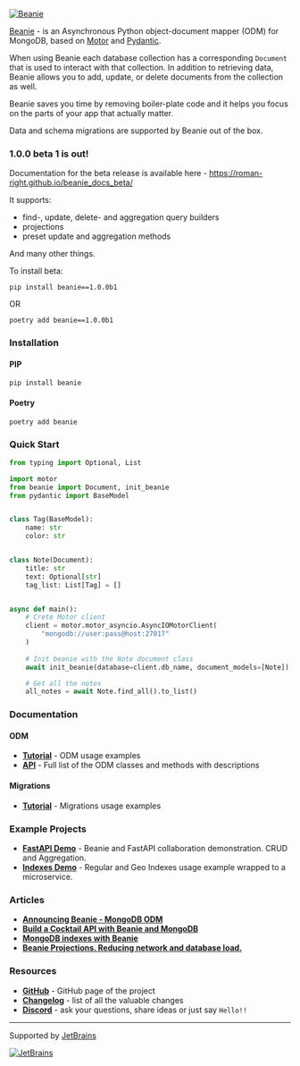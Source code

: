 [![Beanie](https://raw.githubusercontent.com/roman-right/beanie/main/assets/logo/with_text.svg)](https://github.com/roman-right/beanie)

[Beanie](https://github.com/roman-right/beanie) - is an Asynchronous Python object-document mapper (ODM) for MongoDB, based on [Motor](https://motor.readthedocs.io/en/stable/) and [Pydantic](https://pydantic-docs.helpmanual.io/).

When using Beanie each database collection has a corresponding `Document` that is used to interact with that collection.
In addition to retrieving data, Beanie allows you to add, update, or delete documents from the collection as well.

Beanie saves you time by removing boiler-plate code and it helps you focus on the parts of your app that actually matter.

Data and schema migrations are supported by Beanie out of the box.

### 1.0.0 beta 1 is out!

Documentation for the beta release is available here - <https://roman-right.github.io/beanie_docs_beta/>

It supports:

- find-, update, delete- and aggregation query builders
- projections
- preset update and aggregation methods

And many other things.

To install beta:
```shell
pip install beanie==1.0.0b1
```
OR
```shell
poetry add beanie==1.0.0b1
```



### Installation

#### PIP

```shell
pip install beanie
```

#### Poetry

```shell
poetry add beanie
```

### Quick Start

```python
from typing import Optional, List

import motor
from beanie import Document, init_beanie
from pydantic import BaseModel


class Tag(BaseModel):
    name: str
    color: str


class Note(Document):
    title: str
    text: Optional[str]
    tag_list: List[Tag] = []


async def main():
    # Crete Motor client
    client = motor.motor_asyncio.AsyncIOMotorClient(
        "mongodb://user:pass@host:27017"
    )
    
    # Init beanie with the Note document class
    await init_beanie(database=client.db_name, document_models=[Note])

    # Get all the notes
    all_notes = await Note.find_all().to_list()
```

### Documentation

#### ODM
- **[Tutorial](https://roman-right.github.io/beanie/tutorial/odm/)** - ODM usage examples
- **[API](https://roman-right.github.io/beanie/documentation/odm/)** - Full list of the ODM classes and
  methods with descriptions

#### Migrations
- **[Tutorial](https://roman-right.github.io/beanie/tutorial/odm/)** - Migrations usage examples

### Example Projects

- **[FastAPI Demo](https://github.com/roman-right/beanie-fastapi-demo)** - Beanie and FastAPI collaboration demonstration. CRUD and Aggregation.
- **[Indexes Demo](https://github.com/roman-right/beanie-index-demo)** - Regular and Geo Indexes usage example wrapped to a microservice. 

### Articles

- **[Announcing Beanie - MongoDB ODM](https://dev.to/romanright/announcing-beanie-mongodb-odm-56e)**
- **[Build a Cocktail API with Beanie and MongoDB](https://developer.mongodb.com/article/beanie-odm-fastapi-cocktails/)**
- **[MongoDB indexes with Beanie](https://dev.to/romanright/mongodb-indexes-with-beanie-43e8)**
- **[Beanie Projections. Reducing network and database load.](https://dev.to/romanright/beanie-projections-reducing-network-and-database-load-3bih)**

### Resources

- **[GitHub](https://github.com/roman-right/beanie)** - GitHub page of the project
- **[Changelog](https://roman-right.github.io/beanie/changelog)** - list of all the valuable changes
- **[Discord](https://discord.gg/ZTTnM7rMaz)** - ask your questions, share ideas or just say `Hello!!`

----
Supported by [JetBrains](https://jb.gg/OpenSource)

[![JetBrains](https://raw.githubusercontent.com/roman-right/beanie/main/assets/logo/jetbrains.svg)](https://jb.gg/OpenSource)
